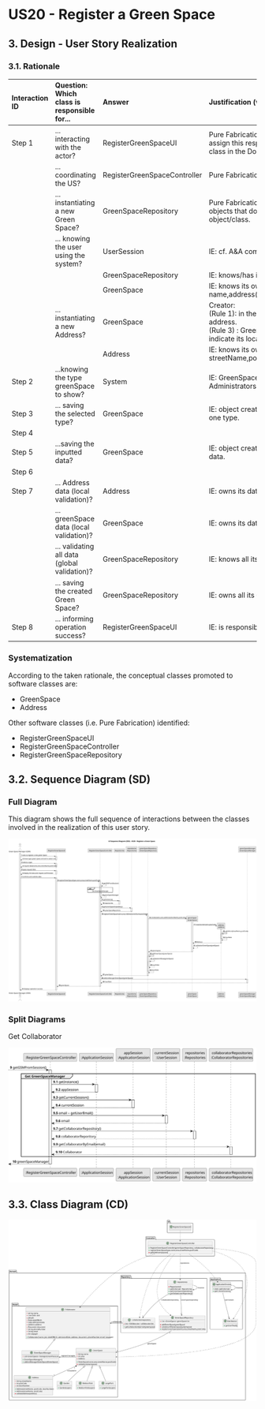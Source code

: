 # US20 - Register a Green Space

## 3. Design - User Story Realization

### 3.1. Rationale

| Interaction ID | Question: Which class is responsible for...   | Answer                       | Justification (with patterns)                                                                                                                   |
|:---------------|:----------------------------------------------|:-----------------------------|:------------------------------------------------------------------------------------------------------------------------------------------------|
| Step 1  		     | 	... interacting with the actor?              | RegisterGreenSpaceUI         | Pure Fabrication: there is no reason to assign this responsibility to any existing class in the Domain Model.                                   |
| 			  		        | 	... coordinating the US?                     | RegisterGreenSpaceController | Pure Fabrication: Controller                                                                                                                    |
| 			  		        | 	... instantiating a new Green Space?         | GreenSpaceRepository         | Pure Fabrication: they form a collection of objects that do not “belong” to any domain object/class.                                            |
| 			  		        | ... knowing the user using the system?        | UserSession                  | IE: cf. A&A component documentation.                                                                                                            |
| 			  		        | 							                                       | GreenSpaceRepository         | IE: knows/has its own Green Space                                                                                                               |
| 			  		        | 							                                       | GreenSpace                   | IE: knows its own data (e.g. name,address(streetName,postCode),area)                                                                            |
| 			  		        | 	... instantiating a new Address?             | GreenSpace                   | Creator: <br/>(Rule 1): in the DM GreenSpace has a address. <br/>(Rule 3) : GreenSpace uses Address to indicate its location (‘is located in’). |
| 			  		        | 							                                       | Address                      | IE: knows its own data (e.g. streetName,postCode)                                                                                               |
| Step 2         | ...knowing the type greenSpace to show?       | System                       | IE: GreenSpace type are defined by the Administrators.                                                                                          |
| Step 3         | ... saving the selected type?                 | GreenSpace                   | IE: object created in step 1 is classified in one type.                                                                                         |
| Step 4         |                                               |                              |                                                                                                                                                 |
| Step 5  		     | 	...saving the inputted data?                 | GreenSpace                   | IE: object created in step 1 has its own data.                                                                                                  |
| Step 6         |                                               |                              |                                                                                                                                                 |
| Step 7  		     | 	...  Address data (local validation)?        | Address                      | IE: owns its data.                                                                                                                              | 
|                | 	...  greenSpace data (local validation)?     | GreenSpace                   | IE: owns its data.                                                                                                                              |
| 			  		        | 	... validating all data (global validation)? | GreenSpaceRepository         | IE: knows all its GreenSpace.                                                                                                                   | 
| 			  		        | 	... saving the created Green Space?          | GreenSpaceRepository         | IE: owns all its GreenSpace.                                                                                                                    | 
| Step 8  		     | 	... informing operation success?             | RegisterGreenSpaceUI         | IE: is responsible for user interactions.                                                                                                       | 

### Systematization ##

According to the taken rationale, the conceptual classes promoted to software classes are:

* GreenSpace
* Address

Other software classes (i.e. Pure Fabrication) identified:

* RegisterGreenSpaceUI
* RegisterGreenSpaceController
* RegisterGreenSpaceRepository

## 3.2. Sequence Diagram (SD)

### Full Diagram

This diagram shows the full sequence of interactions between the classes involved in the realization of this user story.

![Sequence Diagram - Full](svg/us20-sequence-diagram.svg)

### Split Diagrams

Get Collaborator

![Sequence Diagram - Full](svg/us20-partial-sequence-diagram-get-GSM.svg)

## 3.3. Class Diagram (CD)

![Class Diagram](svg/us20-class-diagram.svg)